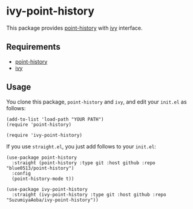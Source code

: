 # ivy-point-history

This package provides [point-history](https://github.com/blue0513/point-history) with [ivy](https://github.com/abo-abo/swiper) interface.

## Requirements

- [point-history](https://github.com/blue0513/point-history)
- [ivy](https://github.com/abo-abo/swiper)

## Usage

You clone this package, `point-history` and `ivy`, and edit your `init.el` as follows:

```elisp
(add-to-list 'load-path "YOUR PATH")
(require 'point-history)

(require 'ivy-point-history)
```

If you use `straight.el`, you just add follows to your `init.el`:

```elisp
(use-package point-history
  :straight (point-history :type git :host github :repo "blue0513/point-history")
  :config
  (point-history-mode t))

(use-package ivy-point-history
  :straight (ivy-point-history :type git :host github :repo "SuzumiyaAoba/ivy-point-history"))
```
